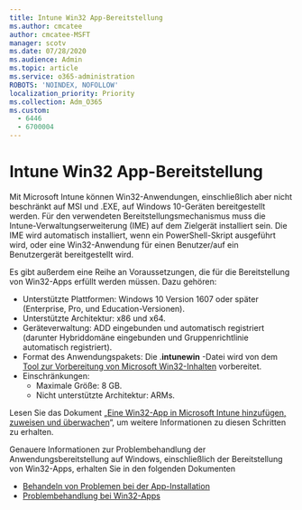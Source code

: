 ```yaml
---
title: Intune Win32 App-Bereitstellung
ms.author: cmcatee
author: cmcatee-MSFT
manager: scotv
ms.date: 07/28/2020
ms.audience: Admin
ms.topic: article
ms.service: o365-administration
ROBOTS: 'NOINDEX, NOFOLLOW'
localization_priority: Priority
ms.collection: Adm_O365
ms.custom:
  - 6446
  - 6700004
---
```


# <a name="intune-win32-app-deployment"></a>Intune Win32 App-Bereitstellung

Mit Microsoft Intune können Win32-Anwendungen, einschließlich aber nicht beschränkt auf MSI und .EXE, auf Windows 10-Geräten bereitgestellt werden. Für den verwendeten Bereitstellungsmechanismus muss die Intune-Verwaltungserweiterung (IME) auf dem Zielgerät installiert sein. Die IME wird automatisch installiert, wenn ein PowerShell-Skript ausgeführt wird, oder eine Win32-Anwendung für einen Benutzer/auf ein Benutzergerät bereitgestellt wird.

Es gibt außerdem eine Reihe an Voraussetzungen, die für die Bereitstellung von Win32-Apps erfüllt werden müssen. Dazu gehören:

- Unterstützte Plattformen: Windows 10 Version 1607 oder später (Enterprise, Pro, und Education-Versionen).
- Unterstützte Architektur: x86 und x64.
- Geräteverwaltung: ADD eingebunden und automatisch registriert (darunter Hybriddomäne eingebunden und Gruppenrichtlinie automatisch registriert).
- Format des Anwendungspakets: Die .**intunewin** -Datei wird von dem [Tool zur Vorbereitung von Microsoft Win32-Inhalten](https://docs.microsoft.com/mem/intune/apps/apps-win32-prepare) vorbereitet.
- Einschränkungen:
    - Maximale Größe: 8 GB.
    - Nicht unterstützte Architektur: ARMs.

Lesen Sie das Dokument „[Eine Win32-App in Microsoft Intune hinzufügen, zuweisen und überwachen](https://docs.microsoft.com/mem/intune/apps/apps-win32-add)“, um weitere Informationen zu diesen Schritten zu erhalten.

Genauere Informationen zur Problembehandlung der Anwendungsbereitstellung auf Windows, einschließlich der Bereitstellung von Win32-Apps, erhalten Sie in den folgenden Dokumenten

- [Behandeln von Problemen bei der App-Installation](https://docs.microsoft.com/mem/intune/apps/troubleshoot-app-install)  
- [Problembehandlung bei Win32-Apps](https://docs.microsoft.com/mem/intune/apps/apps-win32-troubleshoot)